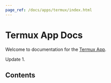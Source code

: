 ```yaml
---
page_ref: /docs/apps/termux/index.html
---
```


# Termux App Docs

<!-- @DOCS__HEADER_PLACEHOLDER@ -->

Welcome to documentation for the [Termux App].

Update 1.

## Contents

## &nbsp;

[Termux App]: https://github.com/termux/termux-app
